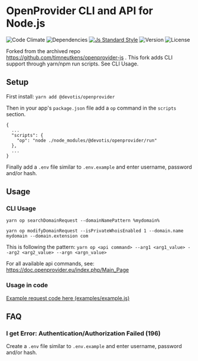 # OpenProvider CLI and API for Node.js
![Code Climate](https://img.shields.io/codeclimate/github/timneutkens/openprovider-js.svg) ![Dependencies](https://img.shields.io/david/timneutkens/openprovider-js.svg)
[![Js Standard Style](https://img.shields.io/badge/code%20style-standard-brightgreen.svg)](http://standardjs.com/)
![Version](https://img.shields.io/npm/v/openprovider.svg) ![License](https://img.shields.io/npm/l/openprovider.svg)

Forked from the archived repo https://github.com/timneutkens/openprovider-js .
This fork adds CLI support through yarn/npm run scripts. See CLI Usage.

## Setup

First install:  `yarn add @devotis/openprovider`

Then in your app's `package.json` file add a `op` command in the `scripts` section.

```
{
  ...
  "scripts": {
    "op": "node ./node_modules/@devotis/openprovider/run"
  },
  ...
}
```

Finally add a `.env` file similar to `.env.example` and enter username, password and/or hash.

## Usage

### CLI Usage

`yarn op searchDomainRequest --domainNamePattern %mydomain%`

`yarn op modifyDomainRequest --isPrivateWhoisEnabled 1 --domain.name mydomain --domain.extension com`

This is following the pattern:
`yarn op <api command> --arg1 <arg1_value> --arg2 <arg2_value> --argn <argn_value>`

For all available api commands, see: https://doc.openprovider.eu/index.php/Main_Page

### Usage in code

[Example request code here (examples/example.js)](examples/example.js)

## FAQ

### I get Error: Authentication/Authorization Failed (196)
Create a `.env` file similar to `.env.example` and enter username, password and/or hash.
